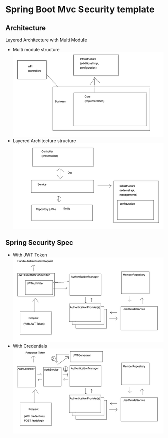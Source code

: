 # Spring Boot Mvc Security template

Architecture
---
Layered Architecture with Multi Module

* Multi module structure
  ![Module Structure Image](readme/struct.png)
* Layered Architecture structure
  ![Layered Structure Image](readme/layer.png)

Spring Security Spec
---

* With JWT Token
  ![Spring Security Image](readme/WithJwt.png)
* With Credentials
  ![Spring Security Image](readme/WithCredentials.png)
